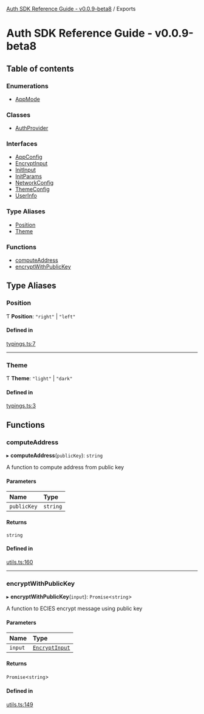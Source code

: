 [Auth SDK Reference Guide - v0.0.9-beta8](README.md) / Exports

# Auth SDK Reference Guide - v0.0.9-beta8

## Table of contents

### Enumerations

- [AppMode](enums/AppMode.md)

### Classes

- [AuthProvider](classes/AuthProvider.md)

### Interfaces

- [AppConfig](interfaces/AppConfig.md)
- [EncryptInput](interfaces/EncryptInput.md)
- [InitInput](interfaces/InitInput.md)
- [InitParams](interfaces/InitParams.md)
- [NetworkConfig](interfaces/NetworkConfig.md)
- [ThemeConfig](interfaces/ThemeConfig.md)
- [UserInfo](interfaces/UserInfo.md)

### Type Aliases

- [Position](modules.md#position)
- [Theme](modules.md#theme)

### Functions

- [computeAddress](modules.md#computeaddress)
- [encryptWithPublicKey](modules.md#encryptwithpublickey)

## Type Aliases

### Position

Ƭ **Position**: `"right"` \| `"left"`

#### Defined in

[typings.ts:7](https://github.com/arcana-network/auth/blob/main/src/typings.ts#L7)

---

### Theme

Ƭ **Theme**: `"light"` \| `"dark"`

#### Defined in

[typings.ts:3](https://github.com/arcana-network/auth/blob/main/src/typings.ts#L3)

## Functions

### computeAddress

▸ **computeAddress**(`publicKey`): `string`

A function to compute address from public key

#### Parameters

| Name        | Type     |
| :---------- | :------- |
| `publicKey` | `string` |

#### Returns

`string`

#### Defined in

[utils.ts:160](https://github.com/arcana-network/auth/blob/main/src/utils.ts#L160)

---

### encryptWithPublicKey

▸ **encryptWithPublicKey**(`input`): `Promise`<`string`\>

A function to ECIES encrypt message using public key

#### Parameters

| Name    | Type                                         |
| :------ | :------------------------------------------- |
| `input` | [`EncryptInput`](interfaces/EncryptInput.md) |

#### Returns

`Promise`<`string`\>

#### Defined in

[utils.ts:149](https://github.com/arcana-network/auth/blob/main/src/utils.ts#L149)

